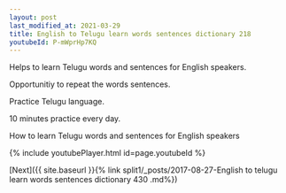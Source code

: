 ```yaml
---
layout: post
last_modified_at: 2021-03-29
title: English to Telugu learn words sentences dictionary 218 
youtubeId: P-mWprHp7KQ
---
```

 
 
Helps to learn Telugu words and sentences for English speakers.

Opportunitiy to repeat the words sentences. 

Practice Telugu language. 
 
10 minutes practice every day. 
 
How to learn Telugu words and sentences for English speakers 
 
{% include youtubePlayer.html id=page.youtubeId %}
 
 
[Next]({{ site.baseurl }}{% link  split1/_posts/2017-08-27-English to telugu learn words sentences dictionary 430 .md%})
 
